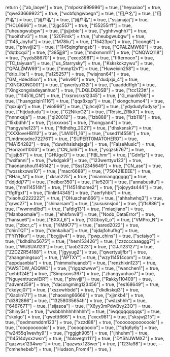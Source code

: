 return {
["ab_laoye"] = true,
["mlpokn999996"] = true,
["heyuxiao"] = true,
["qwe33669922"] = true,
["wcbfqhgwbegn"] = true,
["用户名"] = true,
["用户名"] = true,
["用户名"] = true,
["用户名"] = true,
["ssjanajaj"] = true,
["HCL6666"] = true,
["2jgc557"] = true,
["155255rff"] = true,
["uheubgwubgw"] = true,
["jjsjjxbio"] = true,
["yghhvvghh7"] = true,
["huoifxhv3"] = true,
["520Firsk"] = true,
["uheubgwubgw"] = true,
["1145_Joyful"] = true,
["M78liu"] = true,
["15423po"] = true,
["licong6"] = true,
["phvvjji2"] = true,
["1145qingfengsb"] = true,
["QPALZMW69"] = true,
["dqtbcqci"] = true,
["385jjj8"] = true,
["mdxmxm11"] = true,
["CNQWQ118"] = true,
["yyds88670"] = true,
["exce3981"] = true,
["fifternoon"] = true,
["TC_taiyuan"] = true,
["us_Starrysky"] = true,
["Kskskckzywu"] = true,
["QPALZMW69"] = true,
["mmp12v1"] = true,
["Huweixin258"] = true,
["drip_lite"] = true,
["a125257"] = true,
["wisjnsn64"] = true,
["GM_Hdedition"] = true,
["wkv90"] = true,
["dudjxjx_4"] = true,
["XINGKONG001"] = true,
["qwertyu132i"] = true,
["uaadddffgh"] = true,
["Xingkongxiadeyanhuo"] = true,
["LDQLDQDSB"] = true,
["tcc123tt"] = true,
["114516_CN"] = true,
["rxsrxsrxs12345"] = true,
["G_man9766"] = true,
["huangziqin1116"] = true,
["qqx8xpp"] = true,
["xiongchumo4"] = true,
["qxxujn"] = true,
["wio966"] = true,
["pjhcvj0"] = true,
["ydydudyfudysy"] = true,
["htjdududu"] = true,
["G2NikoG2"] = true,
["Rosie_ZRlkX"] = true,
["nnnnkaja"] = true,
["qi20012"] = true,
["lzb888"] = true,
["lzb118"] = true,
["15xbdhh"] = true,
["jsnxvxos"] = true,
["hongyan4"] = true,
["tangyuhe123"] = true,
["ffdhdhg_2021"] = true,
["dhsksnsk7"] = true,
["XXXloveHB112"] = true,
["JIA1011_16"] = true,
["used114558"] = true,
["Lmdmosdnc722761"] = true,
["SUPERTOMATOHERO"] = true,
["MA154282"] = true,
["duwhhsishsjsgjs"] = true,
["FalseMusic"] = true,
["Horizon11003"] = true,
["CN_lol67"] = true,
["ysqzs6767"] = true,
["sjjsjb57"] = true,
["GHUgeO"] = true,
["FBI_hmr"] = true,
["Gdnfjz"] = true,
["wxifanni"] = true,
["wkdgak9"] = true,
["123werttyu123"] = true,
["haonanshou1145142"] = true,
["Sss12345649"] = true,
["CN_ase"] = true,
["wosskxows10"] = true,
["macr6688"] = true,
["750421EEEE"] = true,
["BHan_N"] = true,
["xksm225"] = true,
["mianmiangggggg"] = true,
["ddjddj77"] = true,
["neiber350"] = true,
["kr520l"] = true,
["annabusitu"] = true,
["nm114514h"] = true,
["114514home2"] = true,
["jojoyyds444"] = true,
["tfgffgxf"] = true,
["linlin14345"] = true,
["aerfyhbk"] = true,
["xiaohu2222222"] = true,
["OHuachen666"] = true,
["ahhahwhq3"] = true,
["qrwc27"] = true,
["shinarsam"] = true,
["jsususnsjod"] = true,
["jffs886"] = true,
["wwnmdlbd"] = true,
["afdig13"] = true,
["miaojiano"] = true,
["Manbaomale"] = true,
["ehkfxnv8"] = true,
["Noob_DataError"] = true,
["hansue6"] = true,
["BXXJ_6"] = true,
["GGboy0_o"] = true,
["VMPro_N"] = true,
["zbcr_c"] = true,
["KMtK77"] = true,
["aared2022"] = true,
["chinTQT"] = true,
["denkaikai"] = true,
["ojdajfohufhg"] = true,
["FYIYNkv"] = true,
["bcgjjjv4"] = true,
["pwp_chins"] = true,
["sctaiyo"] = true,
["kdhdihx5675"] = true,
["hem153426"] = true,
["zzzcccaaaggg7"] = true,
["WUSUAI123"] = true,
["laob2023"] = true,
["GJJ123127"] = true,
["ZZCZZR54188"] = true,
["jgyyug2"] = true,
["qwertyuijfbr"] = true,
["zhangmingsuo"] = true,
["APTXY"] = true,
["wzy114514com"] = true,
["appduanbia"] = true,
["nimmxihuancb"] = true,
["renzhixin123"] = true,
["AWSTDW_ADQWD"] = true,
["rigqazwww"] = true,
["wanchen1"] = true,
["uehb124E"] = true,
["Simpsons367"] = true,
["zhangyunhao7"] = true,
["NguyentrucwIEiR"] = true,
["phvvjji"] = true,
["Rakky110409"] = true,
["advent259"] = true,
["dacongming123456"] = true,
["es168649"] = true,
["ckdycj07"] = true,
["xszxwhbdd"] = true,
["dkdkskqi3"] = true,
["Xiaolin171"] = true,
["zhaoxing66666"] = true,
["xjjmkb4"] = true,
["di382866"] = true,
["13258035654h"] = true,
["wslzshhh"] = true,
["646767T"] = true,
["sijasoa"] = true,
["X6yy3mPdwBvy23O"] = true,
["Shiny5s"] = true,
["wsbbhhhhhhhhhh"] = true,
["iwqqqqqqqqqs"] = true,
["skxlgo"] = true,
["qwettt666"] = true,
["cxcx981"] = true,
["sksjwj215"] = true,
["qedmsmddm123"] = true,
["xzzd88"] = true,
["oooooopooooooio"] = true,
["ooopoooooio"] = true,
["oooopoooio"] = true,
["1q1q6y6y"] = true,
["w2455q1wevhy9"] = true,
["rggjgh905"] = true,
["ijhhuhm"] = true,
["114514dysxzwsn"] = true,
["hblovegtr111"] = true,
["DYSNJWMXZ"] = true,
["qazwsx1234wer"] = true,
["qazwsx123wer"] = true,
["123fa98"] = true,
--["cmhehebeb"] = true,
["Hudson_From4"] = true,
}
